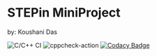 # STEPin MiniProject
by: Koushani Das

![C/C++ CI](https://github.com/stepin104427/MiniProject_Template/workflows/C/C++%20CI/badge.svg)
![cppcheck-action](https://github.com/stepin104427/MiniProject_Template/workflows/cppcheck-action/badge.svg) [![Codacy Badge](https://app.codacy.com/project/badge/Grade/e79b2398489142d798075524d65898b7)](https://www.codacy.com/gh/stepin104427/MiniProject_Template/dashboard?utm_source=github.com&amp;utm_medium=referral&amp;utm_content=stepin104427/MiniProject_Template&amp;utm_campaign=Badge_Grade)
